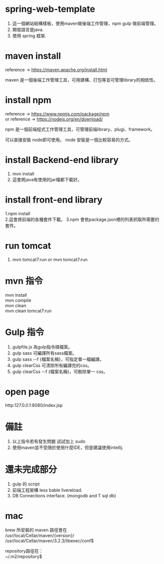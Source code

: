 # spring-web-template
1. 這一個網站結構樣板，使用maven做後端工作管理，npm gulp 做前端管理。 
2. 開發語言是java.
3. 使用 spring 框架.

# maven install
reference -> https://maven.apache.org/install.html   

maven 是一個後端工作管理工具，可用建構、打包等並可管理library的相依性。   

# install npm
reference -> https://www.npmjs.com/package/npm   
  or
reference -> https://nodejs.org/en/download/   

npm 是一個前端程式工作管理工具，可管理前端library、plugi、framework。   

可以直接安裝 node即可使用。
node 安裝是一個比較容易的方式。


# install Backend-end library
1. mvn install
2. 這會將java有使用的jar檔都下載好。


# install front-end library
1.npm install   
2.這會將前端的各種套件下載。
3.npm 會依package.json裡的列表抓取所需要的套件。

# run tomcat
1. mvn tomcat7:run or mvn tomcat7:run

# mvn 指令
mvn install   
mvn compile   
mvn clean   
mvn clean tomcat7:run

# Gulp 指令
1. gulpfile.js 為gulp指令搞檔案。
2. gulp sass 可編譯所有sass檔案。
3. gulp sass --f {檔案名稱}，可指定單一檔編譯。
4. gulp clearCss 可清除所有編譯完的css。
5. gulp clearCss --f {檔案名稱}，可刪除單一 css。


# open page
http:127.0.0.1:8080/index.jsp

# 備註
1. 以上指令若有發生問題 試試加上 sudo
2. 使用maven並不受限於使用什麼IDE，但是建議使用intellij.

# 還未完成部分
1. gulp 的 script 
2. 前端工程架構 less bable livereload.
3. DB Connections interface.  (mongodb and T sql db)


# mac 
brew 所安裝的 maven 路徑會在   
/usr/local/Cellar/maven/{version}/   
/usr/local/Cellar/maven/3.2.3/libexec/conf$   

repository路徑在：   
~/.m2/repository$ 

